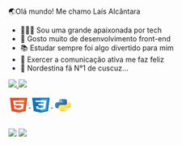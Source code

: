 🌏Olá mundo! Me chamo Laís Alcântara
- 👩🏾‍💻 Sou uma grande apaixonada por tech
- 🎨 Gosto muito de desenvolvimento front-end
- 📚 Estudar sempre foi algo divertido para mim
- 💬 Exercer a comunicação ativa me faz feliz
- 🥇 Nordestina fã N°1 de cuscuz...

<div>
  <a href="https://github.com/rafaballerini">
  <img height="180em" src="https://github-readme-stats.vercel.app/api?username=laisalcantara&show_icons=true&theme=dark&include_all_commits=true&count_private=true"/>
  <img height="180em" src="https://github-readme-stats.vercel.app/api/top-langs/?username=laisalcantara&layout=compact&langs_count=16&theme=dark"/>
</div>
  
 <br> 
  
<div>
   <img align="center" alt="Rafa-HTML" height="30" width="40" src="https://raw.githubusercontent.com/devicons/devicon/master/icons/html5/html5-original.svg">
  <img align="center" alt="Rafa-CSS" height="30" width="40" src="https://raw.githubusercontent.com/devicons/devicon/master/icons/css3/css3-original.svg">
  <img align="center" alt="Rafa-Python" height="30" width="40" src="https://raw.githubusercontent.com/devicons/devicon/master/icons/python/python-original.svg">
 </div>
  
  <br>
  
  <div> 

  <a href = "mailto:laismare1345@gmail.com"><img src="https://img.shields.io/badge/-Gmail-%23333?style=for-the-badge&logo=gmail&logoColor=white" target="_blank"></a>
  <a href="https://www.linkedin.com/in/laísmaranealcantara" target="_blank"><img src="https://img.shields.io/badge/-LinkedIn-%230077B5?style=for-the-badge&logo=linkedin&logoColor=white" target="_blank"></a> 
 

 
</div>
